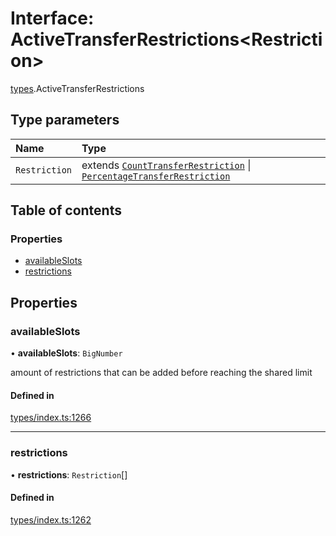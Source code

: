 # Interface: ActiveTransferRestrictions<Restriction\>

[types](../wiki/types).ActiveTransferRestrictions

## Type parameters

| Name | Type |
| :------ | :------ |
| `Restriction` | extends [`CountTransferRestriction`](../wiki/types.CountTransferRestriction) \| [`PercentageTransferRestriction`](../wiki/types.PercentageTransferRestriction) |

## Table of contents

### Properties

- [availableSlots](../wiki/types.ActiveTransferRestrictions#availableslots)
- [restrictions](../wiki/types.ActiveTransferRestrictions#restrictions)

## Properties

### availableSlots

• **availableSlots**: `BigNumber`

amount of restrictions that can be added before reaching the shared limit

#### Defined in

[types/index.ts:1266](https://github.com/PolymathNetwork/polymesh-sdk/blob/c6fe1be3/src/types/index.ts#L1266)

___

### restrictions

• **restrictions**: `Restriction`[]

#### Defined in

[types/index.ts:1262](https://github.com/PolymathNetwork/polymesh-sdk/blob/c6fe1be3/src/types/index.ts#L1262)
